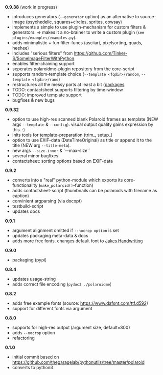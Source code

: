 **0.9.38** (work in progress)

- introduces generators (`--generator` option) as an alternative to source-image
  (psychedelic, squares+circles, sprites, cowsay)
- implements a simple to use plugin-mechanism for custom filters & generators.
  => makes it a no-brainer to write a custom plugin (`see plugins/examples/examples.py`).
- adds minimalistic + fun filter-funcs (asciiart, pixelsorting, quads, heehee)
- includes "serious filters" from https://github.com/Tinker-S/SomeImageFilterWithPython
- enables filter-chaining support
- seperates polaroidme-plugin repository from the core-script
- supports random-template choice (`--template <fqdir>/random`, `--template <fqdir>/rand`)
- restructures all the messy parts at least a bit ([packages](https://docs.python.org/3.6/tutorial/modules.html#packages)
- TODO: contactsheet supports filtering by time-window
- TODO: improved template support
- bugfixes & new bugs

**0.9.32**
- option to use high-res scanned blank Polaroid frames as template
  (NEW args `--template` & `--config`). visual output quality
  gains expression by this. :)
- inits tools for template-preparation (trim_, setup_)
- option to use EXIF-data (DateTimeOriginal) as title or append it to the title
  (NEW arg `--title-meta`).
- new args `--size-inner` & `--max-size``
- several minor bugfixes
- contactsheet: sorting options based on EXIF-data

**0.9.2**
- converts into a "real" python-module which exports its core-functionality (`make_polaroid()`-function)
- adds contactsheet-script (thumbnails can be polaroids with filename as caption)
- convinient argparsing (via docopt)
- testbuild-script
- updates docs

**0.9.1**
- argument alignment omitted if `--nocrop option` is set
- updates packaging meta-data & docs
- adds more free fonts. changes default font to [Jakes Handwriting](https://www.dafont.com/jakeshandwriting.font)

**0.9.0**
- packaging (pypi)

**0.8.4**
- updates usage-string
- adds correct file encoding (`pydoc3 ./polaroidme`)

**0.8.2**
- adds free example fonts (source: https://www.dafont.com/ttf.d592)
- support for different fonts via argument

**0.8.0**
- supports for high-res output (argument size, default=800)
- adds `--nocrop` option
- refactoring

**0.1.0**

- initial commit based on https://github.com/thegaragelab/pythonutils/tree/master/polaroid
- converts to python3
